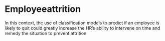 # Employeeattrition
In this context, the use of classification models to predict if an employee is likely to quit could greatly increase the HR’s ability to intervene on time and remedy the situation to prevent attrition

